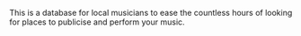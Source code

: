 This is a database for local musicians to ease the countless hours of looking for places to publicise and perform your music. 
